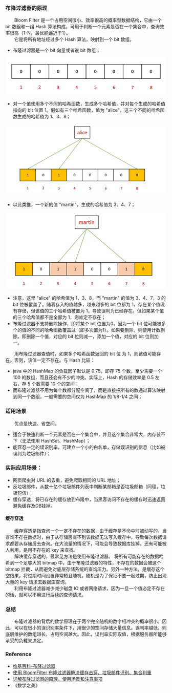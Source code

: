 
### 布隆过滤器的原理
　　Bloom Filter 是一个占用空间很小、效率很高的概率型数据结构，它由一个 bit 数组和一组 Hash 算法构成。可用于判断一个元素是否在一个集合中，查询效率很高（1-N，最优能逼近于1）。<br />
　　它是将所有地址经过多个 Hash 算法，映射到一个 bit 数组。

- 布隆过滤器是一个 bit 向量或者说 bit 数组；

![avatar](../../../../../pictures/redis/布隆过滤器/bloom_filter_1.png)

- 对一个值使用多个不同的哈希函数，生成多个哈希值，并对每个生成的哈希值指向的 bit 位置 1。假如有三个哈希函数，值为 "alice"，这三个不同的哈希函数生成的哈希值为  1、3、8；

![avatar](../../../../../pictures/redis/布隆过滤器/bloom_filter_2.png)

- 以此类推，一个新的值 "martin"，生成的哈希值为 3、4、7；

![avatar](../../../../../pictures/redis/布隆过滤器/bloom_filter_3.png)

- 注意，这里 "alice" 的哈希值为 1、3、8，而 "martin" 的值为 3、4、7，3 的 bit 位被覆盖了。随着存入的值越多，越来越多的 bit 位都为 1，存在某个值没有存储，但该值的三个哈希值被置为 1，导致误判为已经存在。但如果某个值的三个哈希值都不是全部为 1，则肯定不存在；
- 布隆过滤器不支持删除操作，即将某个 bit 位置为0，因为一个 bit 位可能被多个的值的不同的哈希函数覆盖过（即多次置为1）。如果要删除，则使用计数删除。即删除一个值，对应的 bit 位则减一，添加一个值，对应的 bit 位则加一。

　　用布隆过滤器查值时，如果多个哈希函数返回的 bit 位 为 1，则该值可能存在。否则，该值一定不存在。与 Hash 比较：
  
- java 中的 HashMap 的负载因子默认是 0.75，即存 75 个数，至少需要一个 100 的数组，而且还会有不少的冲突。实际上，Hash 的存储效率是 0.5 左右，存 5 个数需要 10 个的空间；
- 而布隆过滤器不用为每个数都分配空间了，而是直接把所有的数通过算法映射到同一个数组，一般需要的空间仅为 HashMap 的 1/8-1/4 之间；

### 适用场景
　　优点是快速、省空间。

- 适合于快速判断一个元素是否在一个集合中，并且这个集合非常大，内存装不下（无法使用 HashSet、HashMap）；
- 能容忍一定的误识别率，可建立一个小的白名单，存储误识别的信息（比如被误判为垃圾邮件）；

### 实际应用场景：

- 网页爬虫对 URL 的去重，避免爬取相同的 URL 地址；
- 反垃圾邮件，从数十亿个垃圾邮件列表中判断某邮箱是否垃圾邮箱（同理，垃圾短信）；
- 缓存穿透，将已存在的缓存放到布隆中，当黑客访问不存在的缓存时迅速返回避免缓存及DB挂掉。

#### 缓存穿透
　　缓存穿透是指查询一个一定不存在的数据，由于缓存是不命中时被动写的，当查询不存在数据时，由于从存储层查不到该数据无法写入缓存中，导致每次数据请求都要从存储层去查询。在大流量的情况下，可能会导致数据库挂掉。还有可能被人利用，是用不存在的 key 来查找。<br />
　　解决缓存穿透的，最常见方法是使用布隆过滤器。 将所有可能存在的数据哈希到一个足够大的 bitmap 中，由于布隆过滤器的特性，不存在的数据会被这个 bitmap 拦截，从而避免对底层存储系统的查询压力。另外一种方法，是缓存这个空结果，将过期时间设置非常短且随机，随机是为了保证不要一起过期，防止出现大量的 key 请求去数据库查询。<br />
　　利用布隆过滤器减少减少磁盘 IO 或者网络请求，因为一旦一个值必定不存在的话，就可以不用进行后续的查询请求。

### 总结
　　布隆过滤器的背后的数学原理在于两个完全随机的数字相冲突的概率很小。因此，可以在很小的误识别率条件下，用很少的空间存储大量信息。误判率越低，则底层维护的数组越长，占用空间越大。因此，误判率实际取值，根据服务器所能够承受的负载来决定。

### Reference

- [维基百科-布隆过滤器](https://www.wikiwand.com/zh-hant/%E5%B8%83%E9%9A%86%E8%BF%87%E6%BB%A4%E5%99%A8)
- [使用 BloomFilter 布隆过滤器解决缓存击穿、垃圾邮件识别、集合判重](https://blog.csdn.net/tianyaleixiaowu/article/details/74721877)
- [详解布隆过滤器的原理，使用场景和注意事项](https://zhuanlan.zhihu.com/p/43263751)
- 《数学之美》
